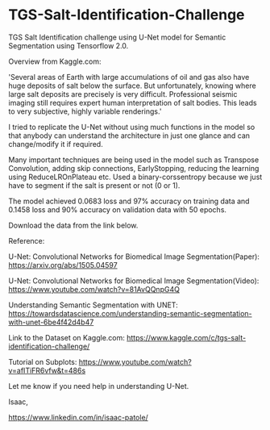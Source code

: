 # TGS-Salt-Identification-Challenge
TGS Salt Identification challenge using U-Net model for Semantic Segmentation using Tensorflow 2.0. 

Overview from Kaggle.com:

'Several areas of Earth with large accumulations of oil and gas also have huge deposits of salt below the surface. But unfortunately, knowing where large salt deposits are precisely is very difficult. Professional seismic imaging still requires expert human interpretation of salt bodies. This leads to very subjective, highly variable renderings.'

I tried to replicate the U-Net without using much functions in the model so that anybody can understand the architecture in just one glance and can change/modify it if required.

Many important techniques are being used in the model such as Transpose Convolution, adding skip connections, EarlyStopping, reducing the learning using ReduceLROnPlateau etc. Used a binary-corssentropy because we just have to segment if the salt is present or not (0 or 1).

The model achieved 0.0683 loss and  97% accuracy on training data and 0.1458 loss and 90% accuracy on validation data with 50 epochs.

Download the data from the link below.

Reference: 

U-Net: Convolutional Networks for Biomedical Image Segmentation(Paper): https://arxiv.org/abs/1505.04597

U-Net: Convolutional Networks for Biomedical Image Segmentation(Video): https://www.youtube.com/watch?v=81AvQQnpG4Q

Understanding Semantic Segmentation with UNET: https://towardsdatascience.com/understanding-semantic-segmentation-with-unet-6be4f42d4b47

Link to the Dataset on Kaggle.com: https://www.kaggle.com/c/tgs-salt-identification-challenge/

Tutorial on Subplots: https://www.youtube.com/watch?v=afITiFR6vfw&t=486s


Let me know if you need help in understanding U-Net.



Isaac,

https://www.linkedin.com/in/isaac-patole/
